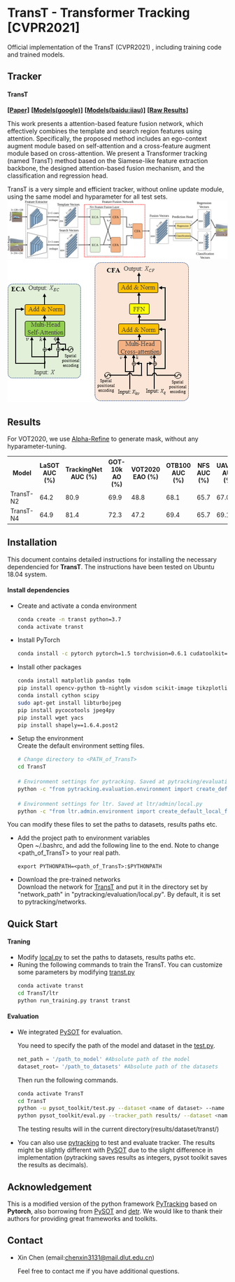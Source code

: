 # TransT - Transformer Tracking [CVPR2021]
Official implementation of the TransT (CVPR2021) , including training code and trained models.

## Tracker
#### TransT ####

[**[Paper]**](https://arxiv.org/abs/2103.15436)
[**[Models(google)]**](https://drive.google.com/drive/folders/1GVQV1GoW-ttDJRRqaVAtLUtubtgLhWCE?usp=sharing)
[**[Models(baidu:iiau)]**](https://pan.baidu.com/s/1geI1cIv_AdLUd7qYKWIqzw)
[**[Raw Results]**](https://drive.google.com/file/d/1FSUh6NSzu8H2HzectIwCbDEKZo8ZKUro/view?usp=sharing)

This work
presents a attention-based feature fusion network,
which effectively combines the template and search region
features using attention. Specifically, the proposed
method includes an ego-context augment module based on
self-attention and a cross-feature augment module based on
cross-attention. We present a Transformer tracking 
(named TransT) method based on the Siamese-like feature extraction 
backbone, the designed attention-based fusion mechanism, 
and the classification and regression head.

TransT is a very simple and efficient tracker, 
without online update module, using the same model and hyparameter for all
test sets.
![TransT overview figure](pytracking/.figs/Framework.png)
![ECA and CFA](pytracking/.figs/ECACFA.png)



## Results
For VOT2020, we use [Alpha-Refine](https://github.com/MasterBin-IIAU/AlphaRefine) to generate mask, without any hyparameter-tuning.

<table>
  <tr>
    <th>Model</th>
    <th>LaSOT<br>AUC (%)</th>
    <th>TrackingNet<br>AUC (%)</th>
    <th>GOT-10k<br>AO (%)</th>
    <th>VOT2020<br>EAO (%)</th>
    <th>OTB100<br>AUC (%)</th>
    <th>NFS<br>AUC (%)</th>
    <th>UAV123<br>AUC (%)</th>
    <th>Speed<br></th>
    <th>Params<br></th>
  </tr>
  <tr>
    <td>TransT-N2</td>
    <td>64.2</td>
    <td>80.9</td>
    <td>69.9</td>
    <td>48.8</td>
    <td>68.1</td>
    <td>65.7</td>
    <td>67.0</td>
    <td>70fps</td>
    <td>16.7M</td>
  </tr>
  <tr>
    <td>TransT-N4</td>
    <td>64.9</td>
    <td>81.4</td>
    <td>72.3</td>
    <td>47.2</td>
    <td>69.4</td>
    <td>65.7</td>
    <td>69.1</td>
    <td>50fps</td>
    <td>23.0M</td>
  </tr>
</table>

## Installation
This document contains detailed instructions for installing the necessary dependencied for **TransT**. The instructions 
have been tested on Ubuntu 18.04 system.

#### Install dependencies
* Create and activate a conda environment 
    ```bash
    conda create -n transt python=3.7
    conda activate transt
    ```  
* Install PyTorch
    ```bash
    conda install -c pytorch pytorch=1.5 torchvision=0.6.1 cudatoolkit=10.2
    ```  

* Install other packages
    ```bash
    conda install matplotlib pandas tqdm
    pip install opencv-python tb-nightly visdom scikit-image tikzplotlib gdown
    conda install cython scipy
    sudo apt-get install libturbojpeg
    pip install pycocotools jpeg4py
    pip install wget yacs
    pip install shapely==1.6.4.post2
    ```  
* Setup the environment                                                                                                 
Create the default environment setting files.

    ```bash
    # Change directory to <PATH_of_TransT>
    cd TransT
    
    # Environment settings for pytracking. Saved at pytracking/evaluation/local.py
    python -c "from pytracking.evaluation.environment import create_default_local_file; create_default_local_file()"
    
    # Environment settings for ltr. Saved at ltr/admin/local.py
    python -c "from ltr.admin.environment import create_default_local_file; create_default_local_file()"
    ```
You can modify these files to set the paths to datasets, results paths etc.
* Add the project path to environment variables  
Open ~/.bashrc, and add the following line to the end. Note to change <path_of_TransT> to your real path.
    ```
    export PYTHONPATH=<path_of_TransT>:$PYTHONPATH
    ```
* Download the pre-trained networks   
Download the network for [TransT](https://drive.google.com/drive/folders/1GVQV1GoW-ttDJRRqaVAtLUtubtgLhWCE?usp=sharing)
and put it in the directory set by "network_path" in "pytracking/evaluation/local.py". By default, it is set to 
pytracking/networks.

## Quick Start
#### Traning
* Modify [local.py](ltr/admin/local.py) to set the paths to datasets, results paths etc.
* Runing the following commands to train the TransT. You can customize some parameters by modifying [transt.py](ltr/train_settings/transt/transt.py)
    ```bash
    conda activate transt
    cd TransT/ltr
    python run_training.py transt transt
    ```  

#### Evaluation

* We integrated [PySOT](https://github.com/STVIR/pysot) for evaluation.
    
    You need to specify the path of the model and dataset in the [test.py](pysot_toolkit/test.py).
    ```python
    net_path = '/path_to_model' #Absolute path of the model
    dataset_root= '/path_to_datasets' #Absolute path of the datasets
    ```  
    Then run the following commands.
    ```bash
    conda activate TransT
    cd TransT
    python -u pysot_toolkit/test.py --dataset <name of dataset> --name 'transt' #test tracker #test tracker
    python pysot_toolkit/eval.py --tracker_path results/ --dataset <name of dataset> --num 1 --tracker_prefix 'transt' #eval tracker
    ```  
    The testing results will in the current directory(results/dataset/transt/)
    
* You can also use [pytracking](pytracking) to test and evaluate tracker. 
The results might be slightly different with [PySOT](https://github.com/STVIR/pysot) due to the slight difference in implementation (pytracking saves results as integers, pysot toolkit saves the results as decimals).

## Acknowledgement
This is a modified version of the python framework [PyTracking](https://github.com/visionml/pytracking) based on **Pytorch**, 
also borrowing from [PySOT](https://github.com/STVIR/pysot) and [detr](https://github.com/facebookresearch/detr). 
We would like to thank their authors for providing great frameworks and toolkits.

## Contact
* Xin Chen (email:chenxin3131@mail.dlut.edu.cn)

    Feel free to contact me if you have additional questions. 
